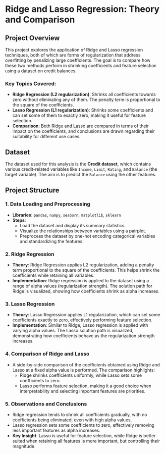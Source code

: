 # Ridge and Lasso Regression: Theory and Comparison

## Project Overview
This project explores the application of Ridge and Lasso regression techniques, both of which are forms of regularization that address overfitting by penalizing large coefficients. The goal is to compare how these two methods perform in shrinking coefficients and feature selection using a dataset on credit balances.

### Key Topics Covered:
- **Ridge Regression (L2 regularization)**: Shrinks all coefficients towards zero without eliminating any of them. The penalty term is proportional to the square of the coefficients.
- **Lasso Regression (L1 regularization)**: Shrinks some coefficients and can set some of them to exactly zero, making it useful for feature selection.
- **Comparison**: Both Ridge and Lasso are compared in terms of their impact on the coefficients, and conclusions are drawn regarding their suitability for different use cases.

## Dataset
The dataset used for this analysis is the **Credit dataset**, which contains various credit-related variables like `Income`, `Limit`, `Rating`, and `Balance` (the target variable). The aim is to predict the `Balance` using the other features.

## Project Structure

### 1. Data Loading and Preprocessing
- **Libraries**: `pandas`, `numpy`, `seaborn`, `matplotlib`, `sklearn`
- **Steps**:
  - Load the dataset and display its summary statistics.
  - Visualize the relationships between variables using a pairplot.
  - Preprocess the dataset by one-hot encoding categorical variables and standardizing the features.

### 2. Ridge Regression
- **Theory**: Ridge Regression applies L2 regularization, adding a penalty term proportional to the square of the coefficients. This helps shrink the coefficients while retaining all variables.
- **Implementation**: Ridge regression is applied to the dataset using a range of alpha values (regularization strength). The solution path for Ridge is visualized, showing how coefficients shrink as alpha increases.

### 3. Lasso Regression
- **Theory**: Lasso Regression applies L1 regularization, which can set some coefficients exactly to zero, effectively performing feature selection.
- **Implementation**: Similar to Ridge, Lasso regression is applied with varying alpha values. The Lasso solution path is visualized, demonstrating how coefficients behave as the regularization strength increases.

### 4. Comparison of Ridge and Lasso
- A side-by-side comparison of the coefficients obtained using Ridge and Lasso at a fixed alpha value is performed. The comparison highlights:
  - Ridge shrinks coefficients uniformly, while Lasso sets some coefficients to zero.
  - Lasso performs feature selection, making it a good choice when interpretability and selecting important features are priorities.

### 5. Observations and Conclusions
- Ridge regression tends to shrink all coefficients gradually, with no coefficients being eliminated, even with high alpha values.
- Lasso regression sets some coefficients to zero, effectively removing less important features as alpha increases.
- **Key Insight**: Lasso is useful for feature selection, while Ridge is better suited when retaining all features is more important, but controlling their magnitude.
